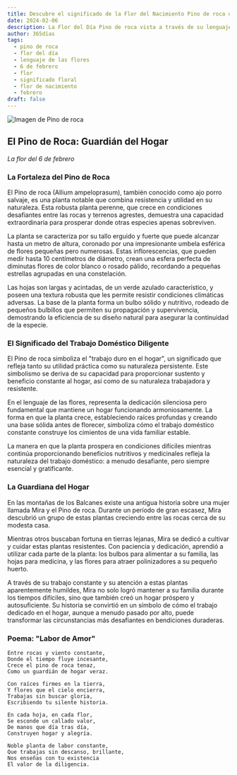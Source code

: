 ```yaml
---
title: Descubre el significado de la Flor del Nacimiento Pino de roca del 6 de febrero
date: 2024-02-06
description: La Flor del Día Pino de roca vista a través de su lenguaje floral e historias
author: 365días
tags:
  - pino de roca
  - flor del día
  - lenguaje de las flores
  - 6 de febrero
  - flor
  - significado floral
  - flor de nacimiento
  - febrero
draft: false
---
```


![Imagen de Pino de roca](https://cdn.pixabay.com/photo/2015/04/22/15/06/a-fleshy-plant-734913_1280.jpg#center)


## El Pino de Roca: Guardián del Hogar
*La flor del 6 de febrero*

### La Fortaleza del Pino de Roca

El Pino de roca (Allium ampeloprasum), también conocido como ajo porro salvaje, es una planta notable que combina resistencia y utilidad en su naturaleza. Esta robusta planta perenne, que crece en condiciones desafiantes entre las rocas y terrenos agrestes, demuestra una capacidad extraordinaria para prosperar donde otras especies apenas sobreviven.

La planta se caracteriza por su tallo erguido y fuerte que puede alcanzar hasta un metro de altura, coronado por una impresionante umbela esférica de flores pequeñas pero numerosas. Estas inflorescencias, que pueden medir hasta 10 centímetros de diámetro, crean una esfera perfecta de diminutas flores de color blanco o rosado pálido, recordando a pequeñas estrellas agrupadas en una constelación.

Las hojas son largas y acintadas, de un verde azulado característico, y poseen una textura robusta que les permite resistir condiciones climáticas adversas. La base de la planta forma un bulbo sólido y nutritivo, rodeado de pequeños bulbillos que permiten su propagación y supervivencia, demostrando la eficiencia de su diseño natural para asegurar la continuidad de la especie.

### El Significado del Trabajo Doméstico Diligente

El Pino de roca simboliza el "trabajo duro en el hogar", un significado que refleja tanto su utilidad práctica como su naturaleza persistente. Este simbolismo se deriva de su capacidad para proporcionar sustento y beneficio constante al hogar, así como de su naturaleza trabajadora y resistente.

En el lenguaje de las flores, representa la dedicación silenciosa pero fundamental que mantiene un hogar funcionando armoniosamente. La forma en que la planta crece, estableciendo raíces profundas y creando una base sólida antes de florecer, simboliza cómo el trabajo doméstico constante construye los cimientos de una vida familiar estable.

La manera en que la planta prospera en condiciones difíciles mientras continúa proporcionando beneficios nutritivos y medicinales refleja la naturaleza del trabajo doméstico: a menudo desafiante, pero siempre esencial y gratificante.

### La Guardiana del Hogar

En las montañas de los Balcanes existe una antigua historia sobre una mujer llamada Mira y el Pino de roca. Durante un período de gran escasez, Mira descubrió un grupo de estas plantas creciendo entre las rocas cerca de su modesta casa.

Mientras otros buscaban fortuna en tierras lejanas, Mira se dedicó a cultivar y cuidar estas plantas resistentes. Con paciencia y dedicación, aprendió a utilizar cada parte de la planta: los bulbos para alimentar a su familia, las hojas para medicina, y las flores para atraer polinizadores a su pequeño huerto.

A través de su trabajo constante y su atención a estas plantas aparentemente humildes, Mira no solo logró mantener a su familia durante los tiempos difíciles, sino que también creó un hogar próspero y autosuficiente. Su historia se convirtió en un símbolo de cómo el trabajo dedicado en el hogar, aunque a menudo pasado por alto, puede transformar las circunstancias más desafiantes en bendiciones duraderas.

### Poema: "Labor de Amor"

```
Entre rocas y viento constante,
Donde el tiempo fluye incesante,
Crece el pino de roca tenaz,
Como un guardián de hogar veraz.

Con raíces firmes en la tierra,
Y flores que el cielo encierra,
Trabajas sin buscar gloria,
Escribiendo tu silente historia.

En cada hoja, en cada flor,
Se esconde un callado valor,
De manos que día tras día,
Construyen hogar y alegría.

Noble planta de labor constante,
Que trabajas sin descanso, brillante,
Nos enseñas con tu existencia
El valor de la diligencia.
```